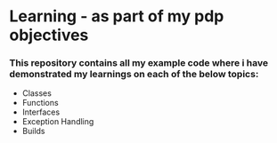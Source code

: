 # Learning - as part of my pdp objectives
   
### This repository  contains all my example code where i have demonstrated my learnings on each of the below topics:
- Classes
- Functions
- Interfaces
- Exception Handling
- Builds

